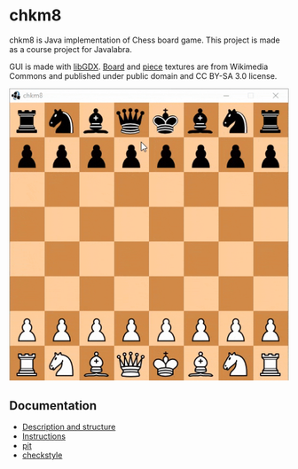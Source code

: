# chkm8

chkm8 is Java implementation of Chess board game. This project is made
as a course project for Javalabra.

GUI is made with [libGDX](http://libgdx.badlogicgames.com/).
[Board](https://commons.wikimedia.org/wiki/File:ExperimentalStandarChessBoard.png) and
[piece](https://commons.wikimedia.org/wiki/Category:PNG_chess_pieces/Standard_transparent)
textures are from Wikimedia Commons and published under public domain
and CC BY-SA 3.0 license.

![demo](documentation/demo.gif "Demo game showing en passant, castling and pawn promotion")


## Documentation
- [Description and structure](documentation/description-and-structure.md)
- [Instructions](documentation/instructions.md)
- [pit](https://htmlpreview.github.io/?https://github.com/anttilip/chkm8/blob/master/documentation/pit-reports/index.html)
- [checkstyle](https://htmlpreview.github.io/?https://github.com/anttilip/chkm8/blob/master/documentation/checkstyle/checkstyle.html)